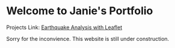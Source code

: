 # Welcome to Janie's Portfolio

Projects Link:
[Earthquake Analysis with Leaflet](https://janie228.github.io/Earthquake_Leaflet/)

Sorry for the inconvience.  This website is still under construction.
